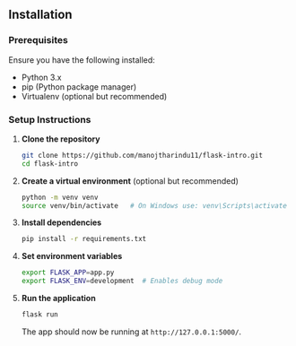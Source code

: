 ## Installation

### Prerequisites
Ensure you have the following installed:
- Python 3.x
- pip (Python package manager)
- Virtualenv (optional but recommended)

### Setup Instructions

1. **Clone the repository**
   ```bash
   git clone https://github.com/manojtharindu11/flask-intro.git
   cd flask-intro
   ```

2. **Create a virtual environment** (optional but recommended)
   ```bash
   python -m venv venv
   source venv/bin/activate   # On Windows use: venv\Scripts\activate
   ```

3. **Install dependencies**
   ```bash
   pip install -r requirements.txt
   ```

4. **Set environment variables**
   ```bash
   export FLASK_APP=app.py
   export FLASK_ENV=development  # Enables debug mode
   ```

5. **Run the application**
   ```bash
   flask run
   ```
   The app should now be running at `http://127.0.0.1:5000/`.
